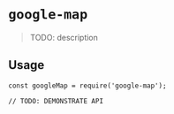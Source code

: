 # `google-map`

> TODO: description

## Usage

```
const googleMap = require('google-map');

// TODO: DEMONSTRATE API
```
